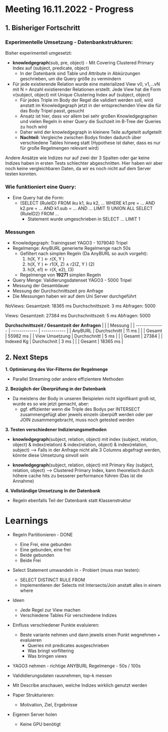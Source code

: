 # Meeting 16.11.2022 - Progress

## 1. Bisheriger Fortschritt

### Experimentelle Umsetzung - Datenbankstrukturen:
Bisher experimentell umgesetzt:

- **knowledgegraph**(sub, pre, object) - Mit Covering Clustered Primary Index auf (subject, predicate, object) 
  - In der Datenbank sind Table und Attribute in Abkürzungen geschrieben, um die Query größe zu vermindern
- Für jede existierende Relation wurde eine materialized View v0, v1,...vN mit N = Anzahl existierender Relationen erstellt. Jede View hat die Form v(subject, object) mit Unique Clustering Index auf (subject, object)
  - Für jedes Triple im Body der Regel die validiert werden soll, wird anstatt im Knowledgegraph jetzt in der entsprechenden View die für das Body Tripel passt, gesucht
  - Ansatz ist hier, dass vor allem bei sehr großen Knowledgegraphen und vielen Regeln in einer Query die Suchzeit im B-Tree der Queries zu hoch wird
  - Daher wird der knowledgegraph in kleinere Teile aufgeteilt aufgeteilt
  - **Nachteil:** Vergleiche zwischen Bodys finden dadurch über verschiedene Tables hinweg statt (Hypothese ist daher, dass es nur für große Regelmengen relevant wird)

Andere Ansätze wie Indizes nur auf zwei der 3 Spalten oder gar keine Indizes haben in ersten Tests schlechter abgeschnitten. Hier haben wir aber noch keine vergleichbaren Daten, da wir es noch nicht auf dem Server testen konnten.

### Wie funktioniert eine Query:

- Eine Query hat die Form:
  - (SELECT {RuleID} FROM iku k1, iku k2, ... WHERE k1.pre = ... AND k2.pre = ... AND k1.sub = ... AND ... LIMIT 1) UNION ALL SELECT {RuleID2} FROM ...
    - Statement wurde umgeschrieben in SELECT ... LIMIT 1


### Messungen

- Knowledgegraph: Trainingsset YAGO3 - 1079040 Tripel
- Regelmenge: AnyBURL generierte Regelmenge nach 50s
    - Gefiltert nach simplen Regeln (Da AnyBURL so auch vorgeht):
        1. h(X, Y ) ← r(X, Y )
        2. h(X, Y ) ← r1(X, Z) ∧ r2(Z, Y ) (2)
        3. h(X, e1) ← r(X, e2), (3)
    - Regelmenge von **19271** simplen Regeln
- Query Menge: Validierungsdatenset YAGO3 - 5000 Tripel
- Messung der Gesamtdauer
- Messung der Durchschnittszeit pro Anfrage
- Die Messungen haben wir auf dem Uni Server durchgeführt

NoViews:
Gesamtzeit: 18365 ms
Durchschnittszeit: 3 ms
Abfragen: 5000

Views:
Gesamtzeit: 27384 ms
Durchschnittszeit: 5 ms
Abfragen: 5000


**Durchschnittszeit / Gesamtzeit der Anfragen**
|                |               | Messung      | 
| -------------- | ------------- | ------------ |
| AnyBURL        | Durchschnitt  | 11 ms        |
|                | Gesamt        | 55982 ms     |
| View Umsetzung | Durchschnitt  | 5 ms         | 
|                | Gesamt        | 27384        | 
| Indexed Kg     | Durchschnit   | 3 ms         | 
|                | Gesamt        | 18365 ms     | 

## 2. Next Steps

**1. Optimierung des Vor-Filterns der Regelmenge**
  - Parallel Streaming oder andere effizientere Methoden

**2. Bezüglich der Überprüfung in der Datenbank**
  - Da meistens der Body in unseren Beispielen nicht signifikant groß ist, wurde es so wie jetzt gemacht, aber:
    - ggf. effizienter wenn die Triple des Bodys per INTERSECT zusammengefügt aber jeweils einzeln überpüft werden oder per JOIN zusammengebracht, muss noch getested werden

**3. Testen verschiedener Indizierungsmethoden**
  - **knowledgegraph**(subject, relation, object) mit index (subject, relation, object) & index(relation) & index(relation, object) & index(relation, subject) —> Falls in der Anfrage nicht alle 3 Columns abgefragt werden, könnte diese Umsetzung sinvoll sein

  - **knowledgegraph**(subject, relation, object) mit Primary Key (subject, relation, object) —> Clustered Primary Index, kann theoretisch durch höhere cache hits zu besserer performance führen (Das ist die Annahme)

**4. Vollständige Umsetzung in der Datenbank**
  - Regeln ebenfalls Teil der Datenbank statt Klassenstruktur

# Learnings
- Regeln Partitionieren - DONE
  - Eine Frei, eine gebunden
  - Eine gebunden, eine frei
  - Beide gebunden
  - Beide Frei

- Select Statement umwandeln in - Probiert (muss man testen):
  - SELECT DISTINCT RULE FROM
  - Implementieren der Selects mit Intersects/Join anstatt alles in einem where

- Ideen
  - Jede Regel zur View machen
  - Verschiedene Tables Für verschiedene Indizes


- Einfluss verschiedener Punkte evaluieren:
  - Beste variante nehmen und dann jeweils einen Punkt wegnehmen + evaluieren
    - Queries mit predicates ausgeschrieben
    - Was bringt vorfiltering
    - Was bringen views

  
- YAGO3 nehmen - richtige ANYBURL Regelmenge - 50s / 100s
- Valididierungsdaten rausnehmen, top-k messen
- Mit Describe anschauen, welche Indizes wirklich genutzt werden
- Paper Strukturieren:
  - Motivation, Ziel, Ergebnisse
- Eigenen Server holen
  - Keine GPU benötigt